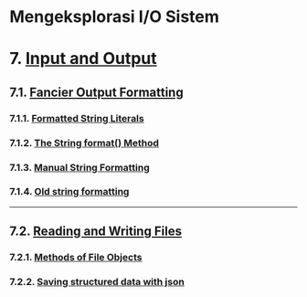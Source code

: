 # Mengeksplorasi I/O Sistem

# 7. [Input and Output](https://docs.python.org/3/tutorial/inputoutput.html)

## 7.1. [Fancier Output Formatting](https://docs.python.org/3/tutorial/inputoutput.html#fancier-output-formatting)

### 7.1.1. [Formatted String Literals](https://docs.python.org/3/tutorial/inputoutput.html#formatted-string-literals)

### 7.1.2. [The String format() Method](https://docs.python.org/3/tutorial/inputoutput.html#the-string-format-method)

### 7.1.3. [Manual String Formatting](https://docs.python.org/3/tutorial/inputoutput.html#manual-string-formatting)

### 7.1.4. [Old string formatting](https://docs.python.org/3/tutorial/inputoutput.html#old-string-formatting)

<hr>

## 7.2. [Reading and Writing Files](https://docs.python.org/3/tutorial/inputoutput.html#reading-and-writing-files)

### 7.2.1. [Methods of File Objects](https://docs.python.org/3/tutorial/inputoutput.html#methods-of-file-objects)

### 7.2.2. [Saving structured data with json](https://docs.python.org/3/tutorial/inputoutput.html#saving-structured-data-with-json)
